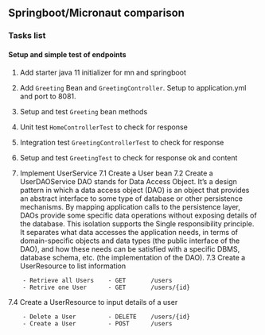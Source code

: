 ## Springboot/Micronaut comparison

### Tasks list
#### Setup and simple test of endpoints

1. Add starter java 11 initializer for mn and springboot

2. Add `Greeting` Bean and `GreetingController`. Setup to application.yml and port to 8081.

3. Setup and test `Greeting` bean methods

4. Unit test `HomeControllerTest` to check for response

5. Integration test `GreetingControllerTest` to check for response

6. Setup and test `GreetingTest` to check for response ok and content

7. Implement UserService
   7.1 Create a User bean
   7.2 Create a UserDAOService
   DAO stands for Data Access Object. It’s a design pattern in which a data access object (DAO) 
   is an object that provides an abstract interface to some type of database or other persistence
   mechanisms. By mapping application calls to the persistence layer, DAOs provide some specific 
   data operations without exposing details of the database. This isolation supports the Single 
   responsibility principle. It separates what data accesses the application needs, in terms of 
   domain-specific objects and data types (the public interface of the DAO), and how these needs 
   can be satisfied with a specific DBMS, database schema, etc. (the implementation of the DAO).
   7.3 Create a UserResource to list information
```
    - Retrieve all Users    - GET       /users
    - Retrive one User      - GET       /users/{id}
```
   7.4 Create a UserResource to input details of a user
```
    - Delete a User         - DELETE    /users/{id}
    - Create a User         - POST      /users
```
